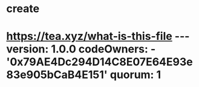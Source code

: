 # create
# https://tea.xyz/what-is-this-file --- version: 1.0.0 codeOwners:   - '0x79AE4Dc294D14C8E07E64E93e83e905bCaB4E151' quorum: 1
